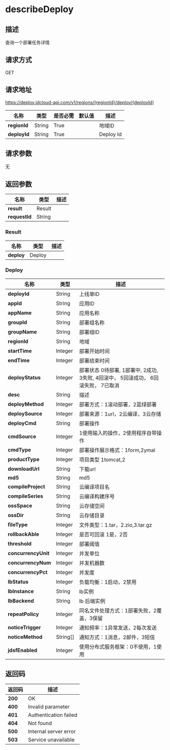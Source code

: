 # describeDeploy


## 描述
查询一个部署任务详情

## 请求方式
GET

## 请求地址
https://deploy.jdcloud-api.com/v1/regions/{regionId}/deploy/{deployId}

|名称|类型|是否必需|默认值|描述|
|---|---|---|---|---|
|**regionId**|String|True| |地域ID|
|**deployId**|String|True| |Deploy Id|

## 请求参数
无


## 返回参数
|名称|类型|描述|
|---|---|---|
|**result**|Result| |
|**requestId**|String| |

### Result
|名称|类型|描述|
|---|---|---|
|**deploy**|Deploy| |
### Deploy
|名称|类型|描述|
|---|---|---|
|**deployId**|String|上线单ID|
|**appId**|String|应用ID|
|**appName**|String|应用名称|
|**groupId**|String|部署组名称|
|**groupName**|String|部署组ID|
|**regionId**|String|地域|
|**startTime**|Integer|部署开始时间|
|**endTime**|Integer|部署结束时间|
|**deployStatus**|Integer|部署状态 0待部署, 1部署中, 2成功, 3失败, 4回滚中， 5回滚成功， 6回滚失败， 7已取消|
|**desc**|String|描述|
|**deployMethod**|Integer|部署方式：1滚动部署，2蓝绿部署|
|**deploySource**|Integer|部署来源：1url，2云编译，3云存储|
|**deployCmd**|String|部署操作|
|**cmdSource**|Integer|1使用输入的操作，2使用程序自带操作|
|**cmdType**|Integer|部署操作展示格式：1form,2ymal|
|**productType**|Integer|项目类型 1tomcat,2|
|**downloadUrl**|String|下载url|
|**md5**|String|md5|
|**compileProject**|String|云编译项目名|
|**compileSeries**|String|云编译构建序号|
|**ossSpace**|String|云存储空间|
|**ossDir**|String|云存储目录|
|**fileType**|Integer|文件类型：1.tar，2.zio,3.tar.gz|
|**rollbackAble**|Integer|是否可回滚 1是，2否|
|**threshold**|Integer|部署阈值|
|**concurrencyUnit**|Integer|并发单位|
|**concurrencyNum**|Integer|并发机器数|
|**concurrencyPct**|Integer|并发度|
|**lbStatus**|Integer|负载均衡：1启动，2禁用|
|**lbInstance**|String|lb实例|
|**lbBackend**|String|lb 后端实例|
|**repeatPolicy**|Integer|同名文件处理方式：1部署失败，2覆盖，3保留|
|**noticeTrigger**|Integer|通知频率：1异常发送，2每次发送|
|**noticeMethod**|String[]|通知方式：1消息，2邮件，3短信|
|**jdsfEnabled**|Integer|使用分布式服务框架：0不使用，1使用|

## 返回码
|返回码|描述|
|---|---|
|**200**|OK|
|**400**|Invalid parameter|
|**401**|Authentication failed|
|**404**|Not found|
|**500**|Internal server error|
|**503**|Service unavailable|
